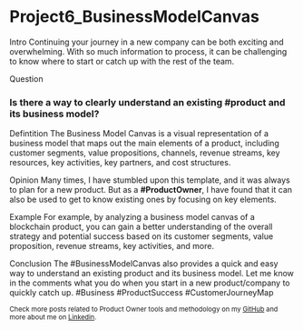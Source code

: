 # Project6_BusinessModelCanvas

Intro
Continuing your journey in a new company can be both exciting and overwhelming. With so much information to process, it can be challenging to know where to start or catch up with the rest of the team.

Question
### Is there a way to clearly understand an existing #product and its business model?

Defintition
The Business Model Canvas is a visual representation of a business model that maps out the main elements of a product, including customer segments, value propositions, channels, revenue streams, key resources, key activities, key partners, and cost structures.

Opinion
Many times, I have stumbled upon this template, and it was always to plan for a new product. But as a **#ProductOwner**, I have found that it can also be used to get to know existing ones by focusing on key elements.

Example
For example, by analyzing a business model canvas of a blockchain product, you can gain a better understanding of the overall strategy and potential success based on its customer segments, value proposition, revenue streams, key activities, and more.

Conclusion
The #BusinessModelCanvas also provides a quick and easy way to understand an existing product and its business model. Let me know in the comments what you do when you start in a new product/company to quickly catch up. #Business #ProductSuccess #CustomerJourneyMap

<sub>Check more posts related to Product Owner tools and methodology on my [GitHub](https://github.com/robspuerta) and more about me on [Linkedin](https://www.linkedin.com/in/robin-puerta/).</sub>
